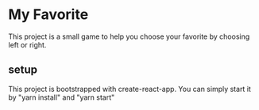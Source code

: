 # My Favorite

This project is a small game to help you choose your favorite by choosing left or right.


## setup

This project is bootstrapped with create-react-app. You can simply start it by "yarn install" and "yarn start"

